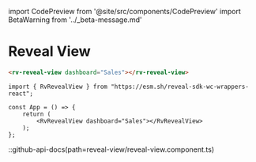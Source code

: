 import CodePreview from '@site/src/components/CodePreview'
import BetaWarning from '../_beta-message.md'

<style type="text/css">{`.container {max-width: 2000px}`}</style>

# Reveal View

<BetaWarning />

<CodePreview previewHeight="800" sourceOpen="true">

```html
<rv-reveal-view dashboard="Sales"></rv-reveal-view>
```

```tsx
import { RvRevealView } from "https://esm.sh/reveal-sdk-wc-wrappers-react";

const App = () => {
    return (
        <RvRevealView dashboard="Sales"></RvRevealView>
    );
};
```

</CodePreview>

::github-api-docs(path=reveal-view/reveal-view.component.ts)
